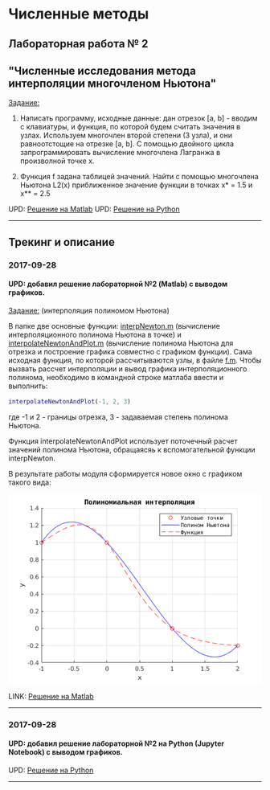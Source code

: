 # Численные методы

## Лабораторная работа № 2
## "Численные исследования метода интерполяции многочленом Ньютона"

[Задание:](./NM/Lab01/%D0%97%D0%B0%D0%B4%D0%B0%D0%BD%D0%B8%D0%B501.txt)

1. Написать программу, исходные данные: дан отрезок [a, b] - вводим с клавиатуры,
и функция, по которой будем считать значения в узлах. Используем многочлен второй степени (3 узла), и они равноотстощие на отрезке [a, b]. С помощью двойного цикла запрограммировать вычисление многочлена Лагранжа в произволной точке x.

2. Функция f задана таблицей значений. Найти с помощью многочлена Ньютона L2(x) приближенное значение функции в точках x* = 1.5 и x** = 2.5 

UPD: [Решение на Matlab](./NM/Lab02/matlab)
UPD: [Решение на Python](./NM/Lab02/py/Lab01.ipynb)

-------


## Трекинг и описание


### 2017-09-28
#### UPD: добавил решение лабораторной №2 (Matlab) с выводом графиков.
[Задание:](./NM/Lab02/%D0%97%D0%B0%D0%B4%D0%B0%D0%BD%D0%B8%D0%B501.txt)
(интерполяция полиномом Ньютона)

В папке две основные функции: [interpNewton.m](./NM/Lab02/matlab/interpNewton.m) (вычисление интерполяционного полинома Ньютона в точке) и [interpolateNewtonAndPlot.m](./NM/Lab02/matlab/interpolateNewtonAndPlot.m) (вычисление полинома Ньютона для отрезка и построение графика совместно с графиком функции).
Сама исходная функция, по которой рассчитываются узлы, в файле [f.m](./NM/Lab02/matlab/f.m). 
Чтобы вызвать рассчет интерполяции и вывод графика интерполяционного полинома, необходимо в командной строке матлаба ввести и выполнить:
```matlab
interpolateNewtonAndPlot(-1, 2, 3)
```
где -1 и 2 - границы отрезка, 3 - задаваемая степень полинома Ньютона.

Функция interpolateNewtonAndPlot использует поточечный расчет значений полинома Ньютона, обращаясяь к вспомогательной функции interpNewton.

В результате работы модуля сформируется новое окно с графиком такого вида:

![Пример графика](./NM/Lab02/matlab/img/newton01.png)

LINK: [Решение на Matlab](./NM/Lab02/matlab)

-------



### 2017-09-28
#### UPD: добавил решение лабораторной №2 на Python (Jupyter Notebook) с выводом графиков.

UPD: [Решение на Python](./NM/Lab02/py/Lab02.ipynb)

-------
